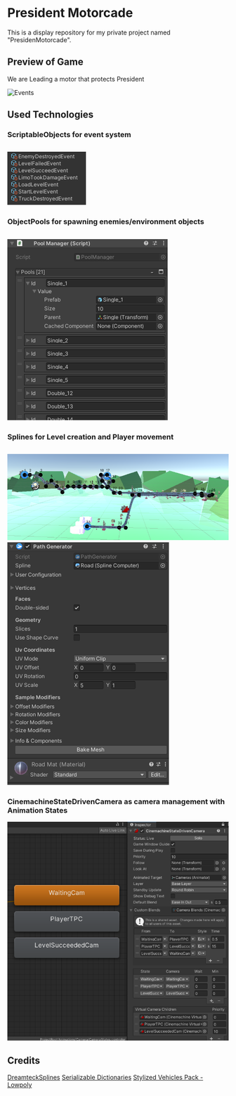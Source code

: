 # President Motorcade
This is a display repository for my private project named "PresidenMotorcade".
## Preview of Game
We are Leading a motor that protects President

![Events](Resources/Display.gif)

## Used Technologies

### ScriptableObjects for event system
![Events](Resources/Events.png)
---
### ObjectPools for spawning enemies/environment objects
![Events](Resources/Pool.png)
---
### Splines for Level creation and Player movement
![Events](Resources/Spline.png)
![Events](Resources/SplineMesh.png)
---
### CinemachineStateDrivenCamera as camera management with Animation States
![Events](Resources/CameraManager.png)

## Credits
[DreamteckSplines](https://assetstore.unity.com/packages/tools/utilities/dreamteck-splines-61926)
[Serializable Dictionaries](https://assetstore.unity.com/packages/tools/utilities/serialized-dictionary-lite-110992)
[Stylized Vehicles Pack - Lowpoly](https://assetstore.unity.com/packages/3d/vehicles/land/stylized-vehicles-pack-low-poly-121593)
